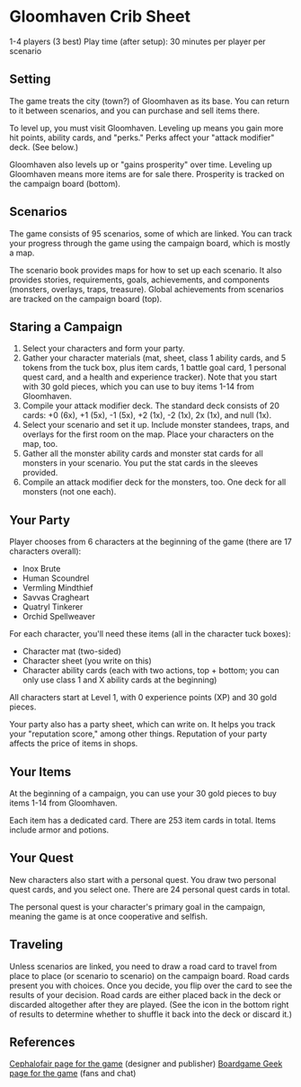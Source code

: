# Gloomhaven Crib Sheet 

1-4 players (3 best) 
Play time (after setup): 30 minutes per player per scenario 

## Setting 

The game treats the city (town?) of Gloomhaven as its base. You can return to it between scenarios, and you can purchase and sell items there. 

To level up, you must visit Gloomhaven. Leveling up means you gain more hit points, ability cards, and "perks." Perks affect your "attack modifier" deck. (See below.)  

Gloomhaven also levels up or "gains prosperity" over time. Leveling up Gloomhaven means more items are for sale there. Prosperity is tracked on the campaign board (bottom).  

## Scenarios 

The game consists of 95 scenarios, some of which are linked. You can track your progress through the game using the campaign board, which is mostly a map.  

The scenario book provides maps for how to set up each scenario. It also provides stories, requirements, goals, achievements, and components (monsters, overlays, traps, treasure). Global achievements from scenarios are tracked on the campaign board (top).  

## Staring a Campaign 

1. Select your characters and form your party. 
2. Gather your character materials (mat, sheet, class 1 ability cards, and 5 tokens from the tuck box, plus item cards, 1 battle goal card, 1 personal quest card, and a health and experience tracker). Note that you start with 30 gold pieces, which you can use to buy items 1-14 from Gloomhaven. 
3. Compile your attack modifier deck. The standard deck consists of 20 cards: +0 (6x), +1 (5x), -1 (5x), +2 (1x), -2 (1x), 2x (1x), and null (1x).  
4. Select your scenario and set it up. Include monster standees, traps, and overlays for the first room on the map. Place your characters on the map, too.  
5. Gather all the monster ability cards and monster stat cards for all monsters in your scenario. You put the stat cards in the sleeves provided.  
6. Compile an attack modifier deck for the monsters, too. One deck for all monsters (not one each).  

## Your Party 

Player chooses from 6 characters at the beginning of the game (there are 17 characters overall): 

* Inox Brute
* Human Scoundrel
* Vermling Mindthief 
* Savvas Cragheart 
* Quatryl Tinkerer 
* Orchid Spellweaver 

For each character, you'll need these items (all in the character tuck boxes): 

* Character mat (two-sided)
* Character sheet (you write on this)
* Character ability cards (each with two actions, top + bottom; you can only use class 1 and X ability cards at the beginning)

All characters start at Level 1, with 0 experience points (XP) and 30 gold pieces. 

Your party also has a party sheet, which can write on. It helps you track your "reputation score," among other things. Reputation of your party affects the price of items in shops.  

## Your Items 

At the beginning of a campaign, you can use your 30 gold pieces to buy items 1-14 from Gloomhaven. 

Each item has a dedicated card. There are 253 item cards in total. Items include armor and potions.  

## Your Quest 

New characters also start with a personal quest. You draw two personal quest cards, and you select one. There are 24 personal quest cards in total.  

The personal quest is your character's primary goal in the campaign, meaning the game is at once cooperative and selfish.

## Traveling 

Unless scenarios are linked, you need to draw a road card to travel from place to place (or scenario to scenario) on the campaign board. Road cards present you with choices. Once you decide, you flip over the card to see the results of your decision. Road cards are either placed back in the deck or discarded altogether after they are played. (See the icon in the bottom right of results to determine whether to shuffle it back into the deck or discard it.) 

## References 

[Cephalofair page for the game](http://www.cephalofair.com/gloomhaven) (designer and publisher) 
[Boardgame Geek page for the game](https://boardgamegeek.com/boardgame/174430/gloomhaven) (fans and chat) 

